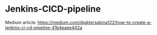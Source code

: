 # Jenkins-CICD-pipeline

Medium article: https://medium.com/@aktersabina122/how-to-create-a-jenkins-ci-cd-pipeline-41b4eaee442a

